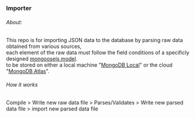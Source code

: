 ### Importer

###### About:
This repo is for importing JSON data to the database by parsing raw data obtained from various sources, <br />
each element of the raw data must follow the field conditions of a specificly designed [mongoosejs model](https://www.npmjs.com/package/mongoose#defining-a-model). <br />
to be stored on either a local machine "[MongoDB Local](https://www.mongodb.com/try/download/community)" or the cloud "[MongoDB Atlas](https://www.mongodb.com/cloud/atlas)".

###### How it works
Compile > Write new raw data file > Parses/Validates > Write new parsed data file > import new parsed data file
